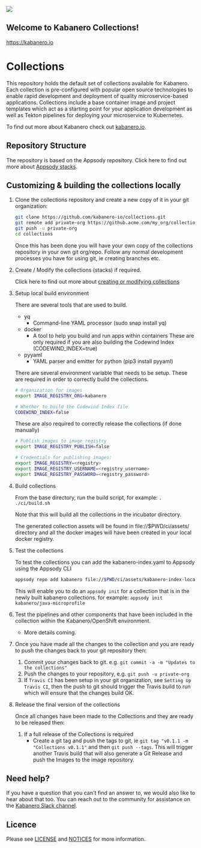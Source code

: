 ![](https://raw.githubusercontent.com/kabanero-io/kabanero-website/master/src/main/content/img/Kabanero_Logo_Hero.png)

## Welcome to Kabanero Collections!
<https://kabanero.io>

# Collections

This repository holds the default set of collections available for Kabanero. Each collection is pre-configured with popular open source technologies to enable rapid development and deployment of quality microservice-based applications. Collections include a base container image and project templates which act as a starting point for your application development as well as Tekton pipelines for deploying your microservice to Kubernetes.

To find out more about Kabanero check out [kabanero.io](https://kabanero.io).

## Repository Structure
The repository is based on the Appsody repository.
Click here to find out more about [Appsody stacks](https://github.com/appsody/website/blob/master/content/docs/stacks/stacks-overview.md).


## Customizing & building the collections locally

1. Clone the collections repository and create a new copy of it in your git organization:
   ```bash
   git clone https://github.com/kabanero-io/collections.git
   git remote add private-org https://github.acme.com/my_org/collections.git
   git push -u private-org
   cd collections
   ```
   Once this has been done you will have your own copy of the collections repository in your own git org/repo.
   Follow any normal development processes you have for using git, ie creating branches etc.

1. Create / Modify the collections (stacks) if required.

   Click here to find out more about [creating or modifying collections](https://github.com/appsody/website/blob/master/content/docs/stacks/create.md)

1. Setup local build environment

   There are several tools that are used to build.
     * yq
       * Command-line YAML processor  (sudo snap install yq)
     * docker
       * A tool to help you build and run apps within containers
   These are only required if you are also building the Codewind Index (CODEWIND_INDEX=true)
     * pyyaml
       * YAML parser and emitter for python (pip3 install pyyaml)

   There are several environment variable that needs to be setup. These are required in order to correctly build the collections.
   ```bash
   # Organization for images
   export IMAGE_REGISTRY_ORG=kabanero
   
   # Whether to build the Codewind Index file
   CODEWIND_INDEX=false
   ```
   These are also required to correctly release the collections (if done manually)
   ```bash
   # Publish images to image registry
   export IMAGE_REGISTRY_PUBLISH=false

   # Credentials for publishing images:
   export IMAGE_REGISTRY=<registry>
   export IMAGE_REGISTRY_USERNAME=<registry_username>
   export IMAGE_REGISTRY_PASSWORD=<registry_password>
   ```

1. Build collections

   From the base directory, run the build script, for example: `. ./ci/build.sh`
   
   Note that this will build all the collections in the incubator directory.
   
   The generated collection assets will be found in file://$PWD/ci/assets/ directory and all the  docker 
   images will have been created in your local docker registry.
   
1. Test the collections

   To test the collections you can add the kabanero-index.yaml to Appsody using the Appsody CLI 
   
   ```bash
   appsody repo add kabanero file://$PWD/ci/assets/kabanero-index-local.yaml
   ```
   
   This will enable you to do an `appsody init` for a collection that is in the newly built kabanero collections. for example: `appsody init kabanero/java-microprofile`

1. Test the pipelines and other components that have been included in the collection within the Kabanero/OpenShift environment.
   * More details coming.
   
1. Once you have made all the changes to the collection and you are ready to push the changes back to your git repository then: 
    1. Commit your changes back to git.  e.g. `git commit -a -m "Updates to the collections"`
    1. Push the changes to your repository, e.g. `git push -u private-org`
    1. If `Travis CI` has been setup in your git organization, see `Setting Up Travis CI`, then the push to git should trigger the Travis build to run which will ensure that the changes build OK.
    
1. Release the final version of the collections

   Once all changes have been made to the Collections and they are ready to be released then:

      1. If a full release of the Collections is required
         * Create a git tag and push the tags to git, ie `git tag "v0.1.1 -m "Collections v0.1.1"` and then `git push --tags`. This will trigger another Travis build that will also generate a Git Release and push the Images to the image repository.
      
## Need help?
If you have a question that you can't find an answer to, we would also like to hear about that too. 
You can reach out to the community for assistance on the [Kabanero Slack channel](https://ibm-cloud-tech.slack.com/messages/CJZCYTD0Q).

## Licence

Please see [LICENSE](https://github.com/kabanero-io/collections/blob/master/LICENSE) and [NOTICES](https://github.com/kabanero-io/collections/blob/master/NOTICE.md) for more information.
